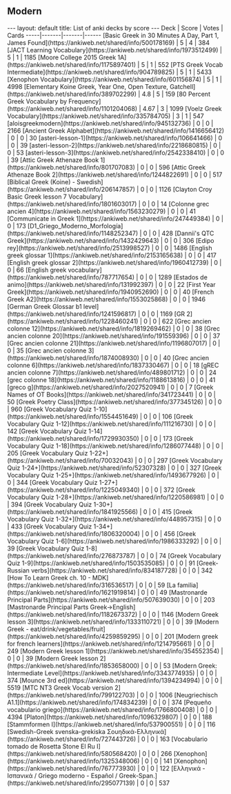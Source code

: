 <h2>Modern</h2>
---
layout: default
title: List of anki decks by score
---
Deck | Score | Votes | Cards
-----|-------|-------|------
[Basic Greek in 30 Minutes A Day, Part 1, James Found](https://ankiweb.net/shared/info/500178169) | 5 | 4 | 384
[JACT Learning Vocabulary](https://ankiweb.net/shared/info/1973512499) | 5 | 1 | 1185
[Moore College 2015 Greek 1A](https://ankiweb.net/shared/info/1175897401) | 5 | 1 | 552
[PTS Greek Vocab Intermediate](https://ankiweb.net/shared/info/904789825) | 5 | 1 | 5433
[Xenophon Vocabulary](https://ankiweb.net/shared/info/601156874) | 5 | 1 | 4998
[Elementary Koine Greek, Year One, Open Texture, Gatchell](https://ankiweb.net/shared/info/389702299) | 4.8 | 5 | 159
[80 Percent Greek Vocabulary by Frequency](https://ankiweb.net/shared/info/1101204068) | 4.67 | 3 | 1099
[Voelz Greek Vocabulary](https://ankiweb.net/shared/info/335784705) | 3 | 1 | 547
[aloisgreekmodern](https://ankiweb.net/shared/info/945132736) | 0 | 0 | 2166
[Ancient Greek Alphabet](https://ankiweb.net/shared/info/1416656412) | 0 | 0 | 30
[asteri-lesson-1](https://ankiweb.net/shared/info/106641466) | 0 | 0 | 39
[asteri-lesson-2](https://ankiweb.net/shared/info/2218680815) | 0 | 0 | 53
[asteri-lesson-3](https://ankiweb.net/shared/info/2542338410) | 0 | 0 | 39
[Attic Greek Athenaze Book 1](https://ankiweb.net/shared/info/801707083) | 0 | 0 | 596
[Attic Greek Athenaze Book 2](https://ankiweb.net/shared/info/1244822691) | 0 | 0 | 517
[Biblical Greek (Koine) - Swedish](https://ankiweb.net/shared/info/206147857) | 0 | 0 | 1126
[Clayton Croy Basic Greek lesson 7 Vocabulary](https://ankiweb.net/shared/info/1801603017) | 0 | 0 | 14
[Colonne grec ancien 4](https://ankiweb.net/shared/info/1563230279) | 0 | 0 | 41
[Communicate in Greek 1](https://ankiweb.net/shared/info/247449384) | 0 | 0 | 173
[D1_Griego_Moderno_Morfología](https://ankiweb.net/shared/info/1148252347) | 0 | 0 | 428
[Dannii's QTC Greek](https://ankiweb.net/shared/info/1432429643) | 0 | 0 | 306
[Edipo rey](https://ankiweb.net/shared/info/2513998527) | 0 | 0 | 1486
[English greek glossar 1](https://ankiweb.net/shared/info/2153165638) | 0 | 0 | 417
[English greek glossar 2](https://ankiweb.net/shared/info/1960412739) | 0 | 0 | 66
[English greek vocabulary](https://ankiweb.net/shared/info/787717654) | 0 | 0 | 1289
[Estados de animo](https://ankiweb.net/shared/info/131992397) | 0 | 0 | 22
[First Year Greek](https://ankiweb.net/shared/info/1940952690) | 0 | 0 | 40
[French Greek A2](https://ankiweb.net/shared/info/1553025868) | 0 | 0 | 1946
[German Greek Glossar b1 level](https://ankiweb.net/shared/info/1241596817) | 0 | 0 | 1169
[GR 2](https://ankiweb.net/shared/info/1228460241) | 0 | 0 | 622
[Grec ancien colonne 12](https://ankiweb.net/shared/info/1819269462) | 0 | 0 | 38
[Grec ancien colonne 20](https://ankiweb.net/shared/info/191559396) | 0 | 0 | 37
[Grec ancien colonne 21](https://ankiweb.net/shared/info/1196807017) | 0 | 0 | 35
[Grec ancien colonne 3](https://ankiweb.net/shared/info/1874008930) | 0 | 0 | 40
[Grec ancien colonne 6](https://ankiweb.net/shared/info/1837330467) | 0 | 0 | 18
[gREC ancien colonne 7](https://ankiweb.net/shared/info/489801712) | 0 | 0 | 24
[grec colonne 18](https://ankiweb.net/shared/info/1188613816) | 0 | 0 | 41
[greco g](https://ankiweb.net/shared/info/2027520941) | 0 | 0 | 7
[Greek Names of OT Books](https://ankiweb.net/shared/info/341723441) | 0 | 0 | 50
[Greek Poetry Class](https://ankiweb.net/shared/info/377345126) | 0 | 0 | 960
[Greek Vocabulary Quiz 1-10](https://ankiweb.net/shared/info/1554451649) | 0 | 0 | 106
[Greek Vocabulary Quiz 1-12](https://ankiweb.net/shared/info/111216730) | 0 | 0 | 142
[Greek Vocabulary Quiz 1-14](https://ankiweb.net/shared/info/1729930350) | 0 | 0 | 173
[Greek Vocabulary Quiz 1-18](https://ankiweb.net/shared/info/1286077448) | 0 | 0 | 205
[Greek Vocabulary Quiz 1-22+](https://ankiweb.net/shared/info/70032043) | 0 | 0 | 297
[Greek Vocabulary Quiz 1-24+](https://ankiweb.net/shared/info/52307328) | 0 | 0 | 327
[Greek Vocabulary Quiz 1-25+](https://ankiweb.net/shared/info/1493677926) | 0 | 0 | 344
[Greek Vocabulary Quiz 1-27+](https://ankiweb.net/shared/info/1225049340) | 0 | 0 | 372
[Greek Vocabulary Quiz 1-28+](https://ankiweb.net/shared/info/1220586981) | 0 | 0 | 394
[Greek Vocabulary Quiz 1-30+](https://ankiweb.net/shared/info/1841925566) | 0 | 0 | 415
[Greek Vocabulary Quiz 1-32+](https://ankiweb.net/shared/info/448957315) | 0 | 0 | 433
[Greek Vocabulary Quiz 1-34+](https://ankiweb.net/shared/info/1806320004) | 0 | 0 | 456
[Greek Vocabulary Quiz 1-6](https://ankiweb.net/shared/info/1986333292) | 0 | 0 | 39
[Greek Vocabulary Quiz 1-8](https://ankiweb.net/shared/info/276873787) | 0 | 0 | 74
[Greek Vocabulary Quiz 1-9](https://ankiweb.net/shared/info/1503535085) | 0 | 0 | 91
[Greek-Russian  verbs](https://ankiweb.net/shared/info/834187728) | 0 | 0 | 342
[How To Learn Greek ch. 10 - MDK](https://ankiweb.net/shared/info/316536517) | 0 | 0 | 59
[La familia](https://ankiweb.net/shared/info/1621919814) | 0 | 0 | 49
[Mastronarde Principal Parts](https://ankiweb.net/shared/info/507639030) | 0 | 0 | 203
[Mastronarde Principal Parts Greek->English](https://ankiweb.net/shared/info/1182673372) | 0 | 0 | 1146
[Modern  Greek lesson 3](https://ankiweb.net/shared/info/1333110721) | 0 | 0 | 39
[Modern Greek - eat/drink/vegetables/fruit](https://ankiweb.net/shared/info/4259859295) | 0 | 0 | 201
[Modern greek for french learners](https://ankiweb.net/shared/info/1214795661) | 0 | 0 | 249
[Modern Greek lesson 1](https://ankiweb.net/shared/info/354552354) | 0 | 0 | 39
[Modern Greek lesson 2](https://ankiweb.net/shared/info/1853658000) | 0 | 0 | 53
[Modern Greek: Intermediate Level](https://ankiweb.net/shared/info/3343774935) | 0 | 0 | 374
[Mounce 3rd ed](https://ankiweb.net/shared/info/1394234994) | 0 | 0 | 5519
[MTC NT3 Greek Vocab version 2](https://ankiweb.net/shared/info/799122703) | 0 | 0 | 1006
[Neugriechisch A1.1](https://ankiweb.net/shared/info/174834239) | 0 | 0 | 374
[Pequeño vocabulario griego](https://ankiweb.net/shared/info/1766800408) | 0 | 0 | 4394
[Platon](https://ankiweb.net/shared/info/1096329807) | 0 | 0 | 188
[Stammformen I](https://ankiweb.net/shared/info/537900551) | 0 | 0 | 116
[Swedish-Greek svenska-grekiska Σουηδικά-Ελληνικά](https://ankiweb.net/shared/info/727443726) | 0 | 0 | 163
[Vocabulario tomado de Rosetta Stone El Ru I](https://ankiweb.net/shared/info/580568420) | 0 | 0 | 266
[Xenophon](https://ankiweb.net/shared/info/1325348006) | 0 | 0 | 141
[Xenophon](https://ankiweb.net/shared/info/767773930) | 0 | 0 | 122
[Ελληνικά - Ισπανικά / Griego moderno - Español / Greek-Span.](https://ankiweb.net/shared/info/295077139) | 0 | 0 | 537
